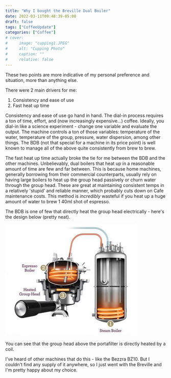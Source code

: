 ```yaml
---
title: "Why I bought the Breville Dual Boiler"
date: 2022-03-11T09:48:39-05:00
draft: false
tags: ["CoffeeUpdate"]
categories: ["Coffee"]
# cover:
#     image: "cupping1.JPEG"
#     alt: "Cupping Photo"
#     caption: ""
#     relative: false
---
```


These two points are more indicative of my personal preference and situation, more than anything else. 

There were 2 main drivers for me:
1. Consistency and ease of use
2. Fast heat up time

Consistency and ease of use go hand in hand. The dial-in process requires a ton of time, effort, and (now increasingly expensive...) coffee. Ideally, you dial-in like a science experiment - change one variable and evaluate the output. The machine controls a ton of those variables: temperature of the water, temperature of the group, pressure, water dispersion, among other things. The BDB (not that special for a machine in its price point) is well known to manage all of the above quite consistently from brew to brew. 

The fast heat up time actually broke the tie for me between the BDB and the other machines. Unbelievably, dual boilers that heat up in a reasonable amount of time are few and far between.
This is because home machines, generally borrowing from their commercial counterparts, usually rely on having large boilers to heat up the group head passively or churn water through the group head. These are great at maintaining consistent temps in a relatively 'stupid' and reliable manner, which probably cuts down on Cafe maintenance costs. 
This method is *incredibly* wasteful if you heat up a huge amount of water to brew 1 40ml shot of espresso. 

The BDB is one of few that directly heat the group head electrically - here's the design below (pretty neat). 

![BDB Design](bdb.jpg)

You can see that the group head above the portafilter is directly heated by a coil. 

I've heard of other machines that do this - like the Bezzra BZ10. But I couldn't find any supply of it anywhere, so I just went with the Breville and I'm pretty happy about my choice.
